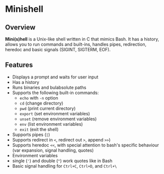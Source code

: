 # Minishell

## Overview

**Mini(s)hell** is a Unix-like shell written in C that mimics Bash. It has a history, allows you to run commands and built-ins, handles pipes, redirection, heredoc and basic signals (SIGINT, SIGTERM, EOF).

## Features

- Displays a prompt and waits for user input
- Has a history
- Runs binaries and bulabsolute paths
- Supports the following built-in commands:
  - `echo` with `-n` option
  - `cd` (change directory)
  - `pwd` (print current directory)
  - `export` (set environment variables)
  - `unset` (remove environment variables)
  - `env` (list environment variables)
  - `exit` (exit the shell)
- Supports pipes (`|`)
- Supports redirect in `<`, redirect out `>`, append `>>`)
- Supports heredoc `<<`, with special attention to bash's specific behaviour (var expansion, signal handling, quotes)
- Environment variables
- single (`'`) and double (`"`) work quotes like in Bash
- Basic signal handling for `Ctrl+C`, `Ctrl+D`, and `Ctrl+\`
